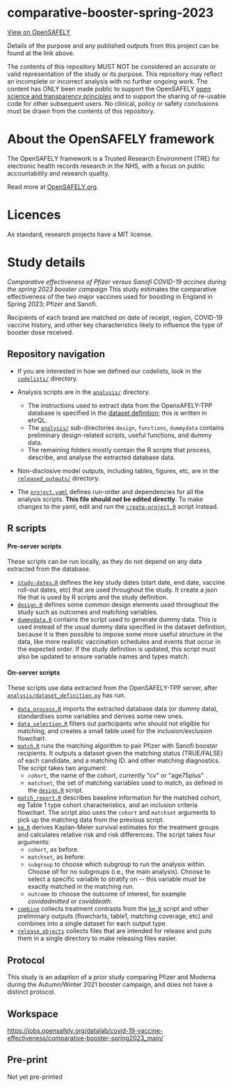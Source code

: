 # comparative-booster-spring-2023

[View on OpenSAFELY](https://jobs.opensafely.org/repo/https%253A%252F%252Fgithub.com%252Fopensafely%252Fcomparative-booster-spring2023)

Details of the purpose and any published outputs from this project can be found at the link above.

The contents of this repository MUST NOT be considered an accurate or valid representation of the study or its purpose. 
This repository may reflect an incomplete or incorrect analysis with no further ongoing work.
The content has ONLY been made public to support the OpenSAFELY [open science and transparency principles](https://www.opensafely.org/about/#contributing-to-best-practice-around-open-science) and to support the sharing of re-usable code for other subsequent users.
No clinical, policy or safety conclusions must be drawn from the contents of this repository.

# About the OpenSAFELY framework

The OpenSAFELY framework is a Trusted Research Environment (TRE) for electronic
health records research in the NHS, with a focus on public accountability and
research quality.

Read more at [OpenSAFELY.org](https://opensafely.org).

# Licences
As standard, research projects have a MIT license. 



# Study details

*Comparative effectiveness of Pfizer versus Sanofi COVID-19 accines during the spring 2023 booster campaign* This study estimates the comparative effectiveness of the two major vaccines used for boosting in England in Spring 2023; Pfizer and Sanofi.

Recipients of each brand are matched on date of receipt, region, COVID-19 vaccine history, and other key characteristics likely to influence the type of booster dose received. 

## Repository navigation

-   If you are interested in how we defined our codelists, look in the [`codelists/`](./codelists/) directory.

-   Analysis scripts are in the [`analysis/`](./analysis) directory.

    -   The instructions used to extract data from the OpensAFELY-TPP database is specified in the [dataset definition](./analysis/dataset_definition.py); this is written in ehrQL.
    -   The [`analysis/`](./analysis) sub-directories `design`, `functions`, `dummydata` contains preliminary design-related scripts, useful functions, and dummy data.
    -   The remaining folders mostly contain the R scripts that process, describe, and analyse the extracted database data.

-   Non-disclosive model outputs, including tables, figures, etc, are in the [`released_outputs/`](./released_outputs) directory.

-   The [`project.yaml`](./project.yaml) defines run-order and dependencies for all the analysis scripts. **This file should *not* be edited directly**. To make changes to the yaml, edit and run the [`create-project.R`](./create-project.R) script instead.

## R scripts

#### Pre-server scripts
These scripts can be run locally, as they do not depend on any data extracted from the database. 
-   [`study-dates.R`](./analysis/design/study-dates.R) defines the key study dates (start date, end date, vaccine roll-out dates, etc) that are used throughout the study. It create a json file that is used by R scripts and the study definition.
-   [`design.R`](./analysis/design/design.R) defines some common design elements used throughout the study such as outcomes and matching variables.
-   [`dummydata.R`](./analysis/dummydata/dummydata.R) contains the script used to generate dummy data. This is used instead of the usual dummy data specified in the dataset definition, because it is then possible to impose some more useful structure in the data, like more realistic vaccination schedules and events that occur in the expected order. If the study definition is updated, this script must also be updated to ensure variable names and types match.

#### On-server scripts
These scripts use data extracted from the OpenSAFELY-TPP server, after [`analysis/dataset_definition.py`](analysis/dataset_definition.py) has run.
-   [`data_process.R`](./analysis/data_process.R) imports the extracted database data (or dummy data), standardises some variables and derives some new ones.
-   [`data_selection.R`](./analysis/data_selection.R) filters out participants who should not eligible for matching, and creates a small table used for the inclusion/exclusion flowchart.
-   [`match.R`](./analysis/match.R) runs the matching algorithm to pair Pfizer with Sanofi booster recipients. It outputs a dataset given the matching status (TRUE/FALSE) of each candidate, and a matching ID.  and other matching diagnostics. The script takes two argument:
    - `cohort`, the name of the cohort, currently "cv" or "age75plus" .
    - `matchset`, the set of matching variables used to match, as defined in the [`design.R`](analysis/design/design.R) script.
-   [`match_report.R`](./analysis/match_report.R) describes baseline information for the matched cohort, eg Table 1 type cohort characteristics, and an inclusion criteria flowchart. The script also uses the `cohort` and `matchset` arguments to pick up the matching data from the previous script.
-   [`km.R`](./analysis/km.R) derives Kaplan-Meier survival estimates for the treatment groups and calculates relative risk and risk differences. The script takes four arguments:
    - `cohort`, as before.
    - `matchset`, as before.
    - `subgroup` to choose which subgroup to run the analysis within. Choose _all_ for no subgroups (i.e., the main analysis). Choose _<variable>_ to select a specific variable to stratify on -- this variable must be exactly matched in the matching run. 
    - `outcome` to choose the outcome of interest, for example _covidadmitted_ or _coviddeath_.
-   [`combine`](./analysis/combine.R) collects treatment contrasts from the [`km.R`](./analysis/km.R) script and other preliminary outputs (flowcharts, table1, matching coverage, etc) and combines into a single dataset for each output type.
-   [`release_objects`](./analysis/release_objects.R) collects files that are intended for release and puts them in a single directory to make releasing files easier. 


## Protocol

This study is an adaption of a prior study comparing Pfizer and Moderna during the Autumn/Winter 2021 booster campaign, and does not have a distinct protocol.

## Workspace

https://jobs.opensafely.org/datalab/covid-19-vaccine-effectiveness/comparative-booster-spring2023_main/

## Pre-print

Not yet pre-printed

